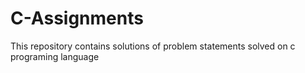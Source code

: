# C-Assignments
This repository contains solutions of problem statements solved on c programing language
